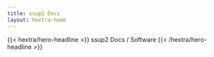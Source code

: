 ```yaml
---
title: ssup2 Docs
layout: hextra-home
---
```


{{< hextra/hero-headline >}}
ssup2 Docs / Software
{{< /hextra/hero-headline >}}
